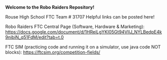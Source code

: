 **Welcome to the Robo Raiders Repository!**

Rouse High School FTC Team # 31707
Helpful links can be posted here! 

Robo Raiders FTC Central Page (Software, Hardware & Marketing): https://docs.google.com/document/d/1HReiLgYKI05Gt94VlIJ_NYLBedpE4k9nibiN_q51FdM/edit?tab=t.0

FTC SIM (practicing code and running it on a simulator, use java code NOT blocks): https://ftcsim.org/competition-fields/ 
